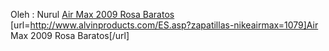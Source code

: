 Oleh : Nurul
 <a href="http://www.alvinproducts.com/ES.asp?zapatillas-nikeairmax=1079" >Air Max 2009 Rosa Baratos</a>
[url=http://www.alvinproducts.com/ES.asp?zapatillas-nikeairmax=1079]Air Max 2009 Rosa Baratos[/url]